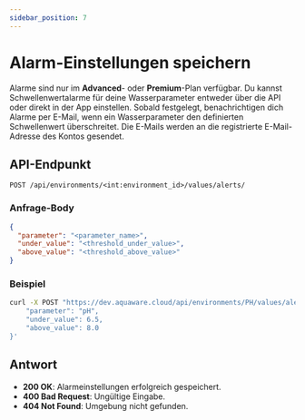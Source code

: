 ```yaml
---
sidebar_position: 7
---
```


# Alarm-Einstellungen speichern

Alarme sind nur im **Advanced**- oder **Premium**-Plan verfügbar. Du kannst Schwellenwertalarme für deine Wasserparameter entweder über die API oder direkt in der App einstellen. Sobald festgelegt, benachrichtigen dich Alarme per E-Mail, wenn ein Wasserparameter den definierten Schwellenwert überschreitet. Die E-Mails werden an die registrierte E-Mail-Adresse des Kontos gesendet.

## API-Endpunkt

`POST /api/environments/<int:environment_id>/values/alerts/`

### Anfrage-Body

```json
{
  "parameter": "<parameter_name>",
  "under_value": "<threshold_under_value>",
  "above_value": "<threshold_above_value>"
}
```

### Beispiel

```bash
curl -X POST "https://dev.aquaware.cloud/api/environments/PH/values/alerts/" -H "x-api-key: <api-key>" -H "Content-Type: application/json" -d '{
    "parameter": "pH",
    "under_value": 6.5,
    "above_value": 8.0
}'
```

## Antwort

- **200 OK**: Alarmeinstellungen erfolgreich gespeichert.
- **400 Bad Request**: Ungültige Eingabe.
- **404 Not Found**: Umgebung nicht gefunden.
